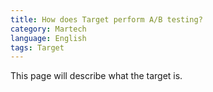 ```yaml
---
title: How does Target perform A/B testing?
category: Martech
language: English
tags: Target
---
```


This page will describe what the target is. 
